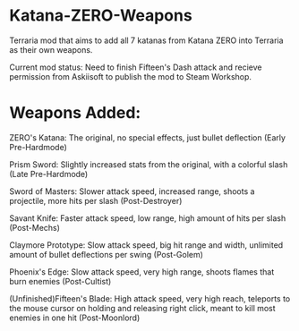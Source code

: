 # Katana-ZERO-Weapons
Terraria mod that aims to add all 7 katanas from Katana ZERO into Terraria as their own weapons.

Current mod status: Need to finish Fifteen's Dash attack and recieve permission from Askiisoft to publish the mod to Steam Workshop.

# Weapons Added:

ZERO's Katana: The original, no special effects, just bullet deflection 
(Early Pre-Hardmode)

Prism Sword: Slightly increased stats from the original, with a colorful slash 
(Late Pre-Hardmode)

Sword of Masters: Slower attack speed, increased range, shoots a projectile, more hits per slash (Post-Destroyer)

Savant Knife: Faster attack speed, low range, high amount of hits per slash (Post-Mechs)

Claymore Prototype: Slow attack speed, big hit range and width, unlimited amount of bullet deflections per swing (Post-Golem)

Phoenix's Edge: Slow attack speed, very high range, shoots flames that burn enemies (Post-Cultist)

(Unfinished)Fifteen's Blade: High attack speed, very high reach, teleports to the mouse cursor on holding and releasing right click, meant to kill most enemies in one hit (Post-Moonlord)
